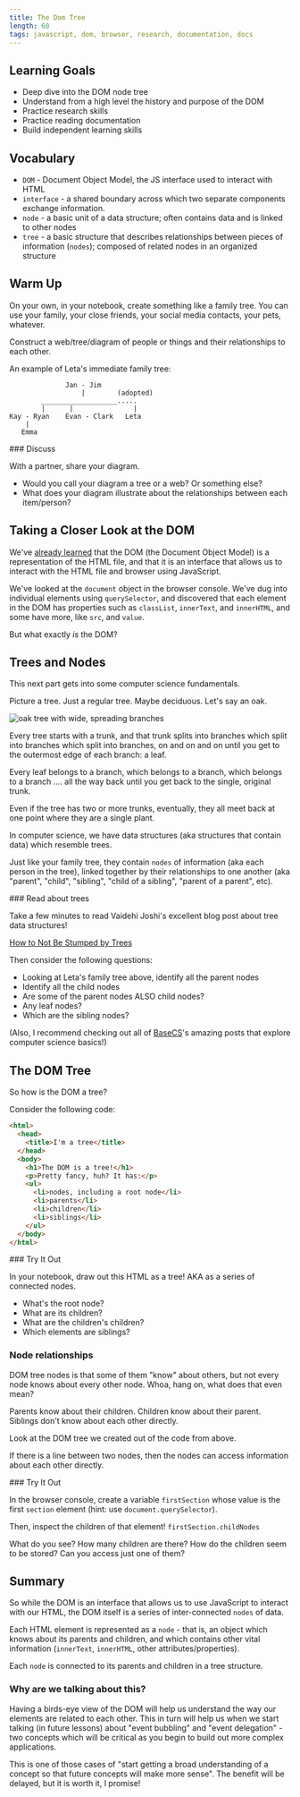 ```yaml
---
title: The Dom Tree
length: 60
tags: javascript, dom, browser, research, documentation, docs
---
```


## Learning Goals

* Deep dive into the DOM node tree
* Understand from a high level the history and purpose of the DOM
* Practice research skills
* Practice reading documentation
* Build independent learning skills

## Vocabulary

- `DOM` - Document Object Model, the JS interface used to interact with HTML
- `interface` - a shared boundary across which two separate components exchange information.
- `node` - a basic unit of a data structure; often contains data and is linked to other nodes
- `tree` - a basic structure that describes relationships between pieces of information (`nodes`); composed of related nodes in an organized structure

## Warm Up

On your own, in your notebook, create something like a family tree. You can use your family, your close friends, your social media contacts, your pets, whatever. 

Construct a web/tree/diagram of people or things and their relationships to each other.

An example of Leta's immediate family tree:

```
              Jan - Jim
                  |        (adopted)
        ___________________.....
        |      |               |
Kay - Ryan    Evan - Clark   Leta
    |
   Emma
```

<section class="call-to-action">
### Discuss

With a partner, share your diagram.

- Would you call your diagram a tree or a web? Or something else?
- What does your diagram illustrate about the relationships between each item/person?
</section>

## Taking a Closer Look at the DOM

We've [already learned](https://frontend.turing.io/lessons/module-1/dom-manipulation-1-rewrite.html) that the DOM (the Document Object Model) is a representation of the HTML file, and that it is an interface that allows us to interact with the HTML file and browser using JavaScript.

We've looked at the `document` object in the browser console. We've dug into individual elements using `querySelector`, and discovered that each element in the DOM has properties such as `classList`, `innerText`, and `innerHTML`, and some have more, like `src`, and `value`.

But what exactly _is_ the DOM?

## Trees and Nodes

This next part gets into some computer science fundamentals.

Picture a tree. Just a regular tree. Maybe deciduous. Let's say an oak.

![oak tree with wide, spreading branches](https://img1.10bestmedia.com/Images/Photos/36889/292153612-angel-oak-17_54_990x660_201404181815.jpg)

Every tree starts with a trunk, and that trunk splits into branches which split into branches which split into branches, on and on and on until you get to the outermost edge of each branch: a leaf.

Every leaf belongs to a branch, which belongs to a branch, which belongs to a branch .... all the way back until you get back to the single, original trunk. 

Even if the tree has two or more trunks, eventually, they all meet back at one point where they are a single plant.

In computer science, we have data structures (aka structures that contain data) which resemble trees.

Just like your family tree, they contain `nodes` of information (aka each person in the tree), linked together by their relationships to one another (aka "parent", "child", "sibling", "child of a sibling", "parent of a parent", etc).

<section class="call-to-action">
### Read about trees

Take a few minutes to read Vaidehi Joshi's excellent blog post about tree data structures!

[How to Not Be Stumped by Trees](https://medium.com/basecs/how-to-not-be-stumped-by-trees-5f36208f68a7)

Then consider the following questions:
- Looking at Leta's family tree above, identify all the parent nodes
- Identify all the child nodes
- Are some of the parent nodes ALSO child nodes?
- Any leaf nodes?
- Which are the sibling nodes?

(Also, I recommend checking out all of [BaseCS](https://medium.com/basecs)'s amazing posts that explore computer science basics!)
</section>

## The DOM Tree

So how is the DOM a tree?

Consider the following code:

```html
<html>
  <head>
    <title>I'm a tree</title>
  </head>
  <body>
    <h1>The DOM is a tree!</h1>
    <p>Pretty fancy, huh? It has:</p>
    <ul>
      <li>nodes, including a root node</li>
      <li>parents</li>
      <li>children</li>
      <li>siblings</li>
    </ul>
  </body>
</html>
```

<section class="call-to-action">
### Try It Out

In your notebook, draw out this HTML as a tree! AKA as a series of connected nodes.

- What's the root node?
- What are its children?
- What are the children's children?
- Which elements are siblings?
</section>

### Node relationships

DOM tree nodes is that some of them "know" about others, but not every node knows about every other node. Whoa, hang on, what does that even mean?

Parents know about their children. Children know about their parent. Siblings don't know about each other directly.

Look at the DOM tree we created out of the code from above.

If there is a line between two nodes, then the nodes can access information about each other directly.

<section class="call-to-action">
### Try It Out

In the browser console, create a variable `firstSection` whose value is the first `section` element (hint: use `document.querySelector`). 

Then, inspect the children of that element! `firstSection.childNodes`

What do you see? How many children are there? How do the children seem to be stored? Can you access just one of them?
</section>

## Summary

So while the DOM is an interface that allows us to use JavaScript to interact with our HTML, the DOM itself is a series of inter-connected `nodes` of data.

Each HTML element is represented as a `node` - that is, an object which knows about its parents and children, and which contains other vital information (`innerText`, `innerHTML`, other attributes/properties).

Each `node` is connected to its parents and children in a tree structure.

### Why are we talking about this?

Having a birds-eye view of the DOM will help us understand the way our elements are related to each other. This in turn will help us when we start talking (in future lessons) about "event bubbling" and "event delegation" - two concepts which will be critical as you begin to build out more complex applications.

This is one of those cases of "start getting a broad understanding of a concept so that future concepts will make more sense". The benefit will be delayed, but it is worth it, I promise!